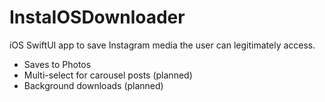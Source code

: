 # InstaIOSDownloader
iOS SwiftUI app to save Instagram media the user can legitimately access.
- Saves to Photos
- Multi-select for carousel posts (planned)
- Background downloads (planned)
